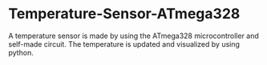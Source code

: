 # Temperature-Sensor-ATmega328

A temperature sensor is made by using the ATmega328 microcontroller and self-made circuit. The temperature is updated and visualized by using python.
